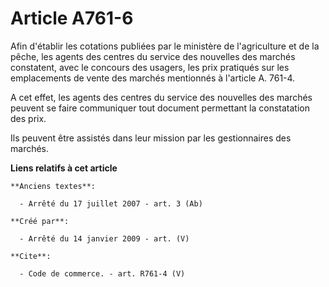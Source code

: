 # Article A761-6

Afin d'établir les cotations publiées par le ministère de l'agriculture et de la pêche, les agents des centres du service des
nouvelles des marchés constatent, avec le concours des usagers, les prix pratiqués sur les emplacements de vente des marchés
mentionnés à l'article A. 761-4.

A cet effet, les agents des centres du service des nouvelles des marchés peuvent se faire communiquer tout document
permettant la constatation des prix. 

Ils peuvent être assistés dans leur mission par les gestionnaires des marchés.

**Liens relatifs à cet article**

	**Anciens textes**:

	  - Arrêté du 17 juillet 2007 - art. 3 (Ab)

	**Créé par**:

	  - Arrêté du 14 janvier 2009 - art. (V)

	**Cite**:

	  - Code de commerce. - art. R761-4 (V)
